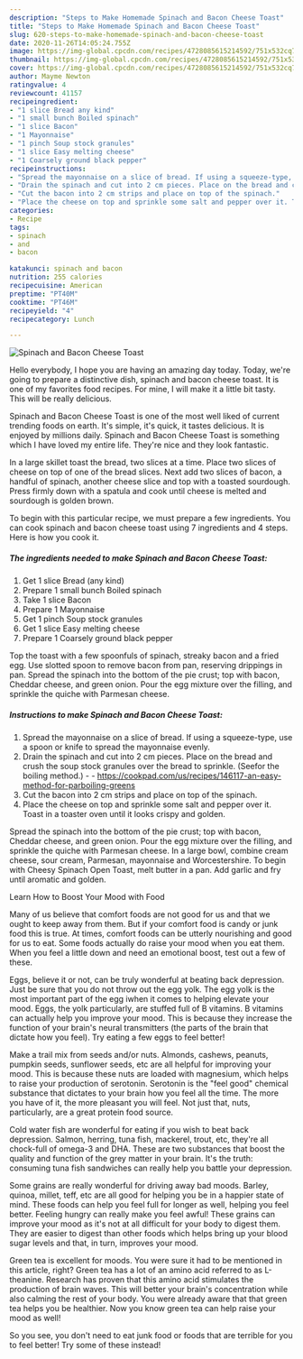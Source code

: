 ```yaml
---
description: "Steps to Make Homemade Spinach and Bacon Cheese Toast"
title: "Steps to Make Homemade Spinach and Bacon Cheese Toast"
slug: 620-steps-to-make-homemade-spinach-and-bacon-cheese-toast
date: 2020-11-26T14:05:24.755Z
image: https://img-global.cpcdn.com/recipes/4728085615214592/751x532cq70/spinach-and-bacon-cheese-toast-recipe-main-photo.jpg
thumbnail: https://img-global.cpcdn.com/recipes/4728085615214592/751x532cq70/spinach-and-bacon-cheese-toast-recipe-main-photo.jpg
cover: https://img-global.cpcdn.com/recipes/4728085615214592/751x532cq70/spinach-and-bacon-cheese-toast-recipe-main-photo.jpg
author: Mayme Newton
ratingvalue: 4
reviewcount: 41157
recipeingredient:
- "1 slice Bread any kind"
- "1 small bunch Boiled spinach"
- "1 slice Bacon"
- "1 Mayonnaise"
- "1 pinch Soup stock granules"
- "1 slice Easy melting cheese"
- "1 Coarsely ground black pepper"
recipeinstructions:
- "Spread the mayonnaise on a slice of bread. If using a squeeze-type, use a spoon or knife to spread the mayonnaise evenly."
- "Drain the spinach and cut into 2 cm pieces. Place on the bread and crush the soup stock granules over the bread to sprinkle. (Seefor the boiling method.)  https://cookpad.com/us/recipes/146117-an-easy-method-for-parboiling-greens"
- "Cut the bacon into 2 cm strips and place on top of the spinach."
- "Place the cheese on top and sprinkle some salt and pepper over it. Toast in a toaster oven until it looks crispy and golden."
categories:
- Recipe
tags:
- spinach
- and
- bacon

katakunci: spinach and bacon 
nutrition: 255 calories
recipecuisine: American
preptime: "PT40M"
cooktime: "PT46M"
recipeyield: "4"
recipecategory: Lunch

---
```



![Spinach and Bacon Cheese Toast](https://img-global.cpcdn.com/recipes/4728085615214592/751x532cq70/spinach-and-bacon-cheese-toast-recipe-main-photo.jpg)

Hello everybody, I hope you are having an amazing day today. Today, we're going to prepare a distinctive dish, spinach and bacon cheese toast. It is one of my favorites food recipes. For mine, I will make it a little bit tasty. This will be really delicious.

Spinach and Bacon Cheese Toast is one of the most well liked of current trending foods on earth. It's simple, it's quick, it tastes delicious. It is enjoyed by millions daily. Spinach and Bacon Cheese Toast is something which I have loved my entire life. They're nice and they look fantastic.

In a large skillet toast the bread, two slices at a time. Place two slices of cheese on top of one of the bread slices. Next add two slices of bacon, a handful of spinach, another cheese slice and top with a toasted sourdough. Press firmly down with a spatula and cook until cheese is melted and sourdough is golden brown.


To begin with this particular recipe, we must prepare a few ingredients. You can cook spinach and bacon cheese toast using 7 ingredients and 4 steps. Here is how you cook it.

<!--inarticleads1-->

##### The ingredients needed to make Spinach and Bacon Cheese Toast:

1. Get 1 slice Bread (any kind)
1. Prepare 1 small bunch Boiled spinach
1. Take 1 slice Bacon
1. Prepare 1 Mayonnaise
1. Get 1 pinch Soup stock granules
1. Get 1 slice Easy melting cheese
1. Prepare 1 Coarsely ground black pepper


Top the toast with a few spoonfuls of spinach, streaky bacon and a fried egg. Use slotted spoon to remove bacon from pan, reserving drippings in pan. Spread the spinach into the bottom of the pie crust; top with bacon, Cheddar cheese, and green onion. Pour the egg mixture over the filling, and sprinkle the quiche with Parmesan cheese. 

<!--inarticleads2-->

##### Instructions to make Spinach and Bacon Cheese Toast:

1. Spread the mayonnaise on a slice of bread. If using a squeeze-type, use a spoon or knife to spread the mayonnaise evenly.
1. Drain the spinach and cut into 2 cm pieces. Place on the bread and crush the soup stock granules over the bread to sprinkle. (Seefor the boiling method.) -  - https://cookpad.com/us/recipes/146117-an-easy-method-for-parboiling-greens
1. Cut the bacon into 2 cm strips and place on top of the spinach.
1. Place the cheese on top and sprinkle some salt and pepper over it. Toast in a toaster oven until it looks crispy and golden.


Spread the spinach into the bottom of the pie crust; top with bacon, Cheddar cheese, and green onion. Pour the egg mixture over the filling, and sprinkle the quiche with Parmesan cheese. In a large bowl, combine cream cheese, sour cream, Parmesan, mayonnaise and Worcestershire. To begin with Cheesy Spinach Open Toast, melt butter in a pan. Add garlic and fry until aromatic and golden. 

Learn How to Boost Your Mood with Food


Many of us believe that comfort foods are not good for us and that we ought to keep away from them. But if your comfort food is candy or junk food this is true. At times, comfort foods can be utterly nourishing and good for us to eat. Some foods actually do raise your mood when you eat them. When you feel a little down and need an emotional boost, test out a few of these.

Eggs, believe it or not, can be truly wonderful at beating back depression. Just be sure that you do not throw out the egg yolk. The egg yolk is the most important part of the egg iwhen it comes to helping elevate your mood. Eggs, the yolk particularly, are stuffed full of B vitamins. B vitamins can actually help you improve your mood. This is because they increase the function of your brain's neural transmitters (the parts of the brain that dictate how you feel). Try eating a few eggs to feel better!

Make a trail mix from seeds and/or nuts. Almonds, cashews, peanuts, pumpkin seeds, sunflower seeds, etc are all helpful for improving your mood. This is because these nuts are loaded with magnesium, which helps to raise your production of serotonin. Serotonin is the "feel good" chemical substance that dictates to your brain how you feel all the time. The more you have of it, the more pleasant you will feel. Not just that, nuts, particularly, are a great protein food source.

Cold water fish are wonderful for eating if you wish to beat back depression. Salmon, herring, tuna fish, mackerel, trout, etc, they're all chock-full of omega-3 and DHA. These are two substances that boost the quality and function of the grey matter in your brain. It's the truth: consuming tuna fish sandwiches can really help you battle your depression. 

Some grains are really wonderful for driving away bad moods. Barley, quinoa, millet, teff, etc are all good for helping you be in a happier state of mind. These foods can help you feel full for longer as well, helping you feel better. Feeling hungry can really make you feel awful! These grains can improve your mood as it's not at all difficult for your body to digest them. They are easier to digest than other foods which helps bring up your blood sugar levels and that, in turn, improves your mood.

Green tea is excellent for moods. You were sure it had to be mentioned in this article, right? Green tea has a lot of an amino acid referred to as L-theanine. Research has proven that this amino acid stimulates the production of brain waves. This will better your brain's concentration while also calming the rest of your body. You were already aware that that green tea helps you be healthier. Now you know green tea can help raise your mood as well!

So you see, you don't need to eat junk food or foods that are terrible for you to feel better! Try some of these instead!

